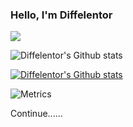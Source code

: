 ### Hello, I'm Diffelentor

![](https://visitor-badge.glitch.me/badge?page_id=Diffelentor.readme)

![Diffelentor's Github stats](https://github-readme-stats.vercel.app/api?username=Diffelentor&show_icons=true)

[![Diffelentor's Github stats](https://github-readme-stats.vercel.app/api/top-langs/?username=Diffelentor&layout=compact)](https://github.com/Diffelentor/github-readme-stats)



![Metrics](https://metrics.lecoq.io/Diffelentor?template=classic&config.timezone=Asia%2FShanghai)


Continue......
